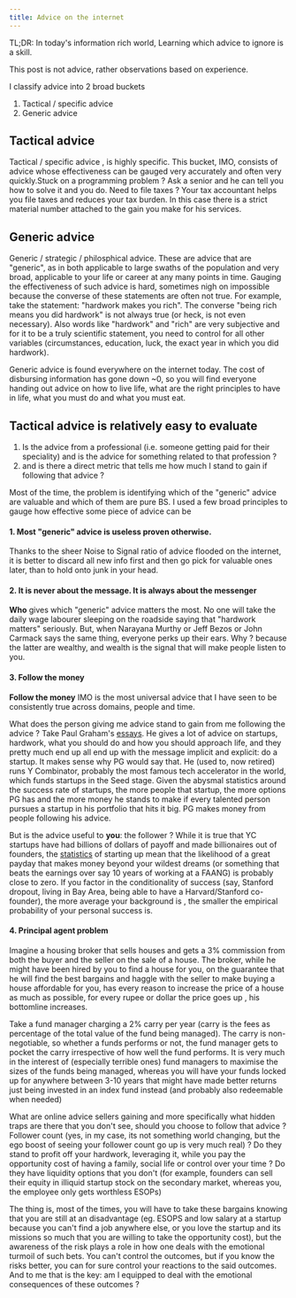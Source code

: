 ```yaml
---
title: Advice on the internet
---
```



TL;DR: In today's information rich world, Learning which advice to ignore is a skill. 


This post is not advice, rather observations based on experience.


I  classify advice into 2 broad buckets

1. Tactical / specific advice
2. Generic advice

## Tactical advice 

Tactical / specific advice , is highly specific. This bucket, IMO, consists of advice whose effectiveness can be gauged very accurately and often very quickly.Stuck on a programming problem ? Ask a senior and he can tell you how to solve it and you do. Need to file taxes ? Your tax accountant helps you file taxes and reduces your tax burden. In this case there is a strict material number attached to the gain you make for his services.


## Generic advice

Generic / strategic / philosphical advice. These are advice that are "generic", as in both applicable to large swaths of the population and very broad, applicable to your life or career at any many points in time. Gauging the effectiveness of such advice is hard, sometimes nigh on impossible because the converse of these statements are often not true. For example, take the statement: "hardwork makes you rich". The converse "being rich means you did hardwork" is not always true (or heck, is not even necessary). Also words like "hardwork" and "rich" are very subjective and for it to be a truly scientific statement, you need to control for all other variables (circumstances, education, luck, the exact year in which you did hardwork). 

Generic advice is found everywhere on the internet today. The cost of disbursing information has gone down ~0, so you will find everyone handing out advice on how to live life, what are the right principles to have in life, what you must do and what you must eat. 


## Tactical advice is relatively easy to evaluate

1. Is the advice from a professional  (i.e. someone getting paid for their speciality) and is the advice for something related to that profession ?
2. and is there a direct metric that tells me how much I stand to gain if following that advice ? 

Most of the time, the problem is identifying which of the "generic" advice are valuable and which of them are pure BS. I used a few broad principles to gauge how effective some piece of advice can be

####  1. Most "generic" advice is useless proven otherwise.  

Thanks to the sheer Noise to Signal ratio of advice flooded on the internet, it is better to discard all new info first and then go pick for valuable ones later, than to hold onto junk in your head. 


#### 2. It is never about the message. It is always about the messenger

**Who** gives which "generic" advice matters the most. No one will take the daily wage labourer sleeping on the roadside saying that "hardwork matters" seriously. But, when Narayana Murthy or Jeff Bezos or John Carmack says the same thing, everyone perks up their ears. Why ? because the latter are wealthy, and wealth is the signal that will make people listen to you. 

#### 3. Follow the money

**Follow the money** IMO is the most universal advice that I have seen to be consistently true across domains, people and time.

What does the person giving me advice stand to gain from me following the advice ? Take Paul Graham's [essays](https://www.paulgraham.com/articles.html). He gives a lot of advice on startups, hardwork, what you should do and how you should approach life, and they pretty much end up all end up with the message implicit and explicit: do a startup. 
It makes sense why PG would say that. He (used to, now retired) runs Y Combinator, probably the most famous tech accelerator in the world, which funds startups in the Seed stage. Given the abysmal statistics around the success rate of startups, the more people that startup, the more options PG has and the more money he stands to make if every talented person pursues a startup in his portfolio that hits it big. PG makes money from people following his advice.

But is the advice useful to **you**: the follower ? While it is true that YC startups have had billions of dollars of payoff and made billionaires out of founders, the [statistics](https://www.investopedia.com/articles/personal-finance/040915/how-many-startups-fail-and-why.asp) of starting up mean that the likelihood of a great payday that makes money beyond your wildest dreams (or something that beats the earnings over say 10 years of working at a FAANG) is probably close to zero. If you factor in the conditionality of success (say, Stanford dropout, living in Bay Area, being able to have a Harvard/Stanford co-founder), the more average your background is , the smaller the empirical probability of your personal success is.

#### 4. Principal agent problem

Imagine a housing broker that sells houses and gets a 3% commission from both the buyer and the seller on the sale of a house. The broker, while he might have been hired by you to find a house for you, on the guarantee that he will find the best bargains and haggle with the seller to make buying a house affordable for you,  has every reason to increase the price of a house as much as possible, for every rupee or dollar the price goes up , his bottomline increases. 

Take a fund manager charging a 2% carry per year (carry is the fees as percentage of the total value of the fund being managed). The carry is non-negotiable, so whether a funds performs or not, the fund manager gets to pocket the carry irrespective of how well the fund performs. It is very much in the interest of (especially terrible ones) fund managers to maximise the sizes of the funds being managed, whereas you will have your funds locked up for anywhere between 3-10 years that might have made better returns just being invested in an index fund instead (and probably also redeemable when needed)


What are online advice sellers gaining and more specifically what hidden traps are there that you don't see, should you choose to follow that advice ? Follower count (yes, in my case, its not something world changing, but the ego boost of seeing your follower count go up is very much real) ? Do they stand to profit off your hardwork, leveraging it, while you pay the opportunity cost of having a family, social life or control over your time ? Do they have liquidity options that you don't (for example, founders can sell their equity in illiquid startup stock on the secondary market, whereas you, the employee only gets worthless ESOPs)

The thing is, most of the times, you will have to take these bargains knowing that you are still at an disadvantage (eg. ESOPS and low salary at a startup because you can't find a job anywhere else, or you love the startup  and its missions so much that you are willing to take the opportunity cost), but the awareness of the risk plays a role in how one deals with the emotional turmoil of such bets. You can't control the outcomes, but if you know the risks better, you can for sure control your reactions to the said outcomes. And to me that is the key: am I equipped to deal with the emotional consequences of these outcomes ?

